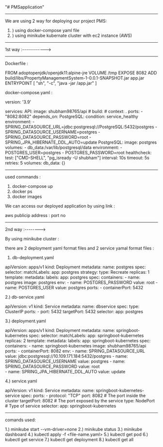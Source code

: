 "# PMSapplication" 

___________________________________________________________________________________________

We are using 2 way for deploying our project PMS:

1. ) using docker-compose yaml file 
2. ) using minikube kubernate cluster with ec2 instance (AWS)


__________________________________________________________________________

1st way :------------>
_________


Dockerfile :

FROM adoptopenjdk/openjdk11:alpine-jre
VOLUME /tmp
EXPOSE 8082
ADD build/libs/PropertyManagementSystem-1-0.0.1-SNAPSHOT.jar  app.jar
ENTRYPOINT [ "sh", "-c", "java -jar /app.jar" ]

docker-compose.yaml :

version: '3.9'

services:
  API:
    image: shubham98765/api
    # build: 
    #   context: .
    ports:
      - "8082:8082"
    depends_on:
       PostgreSQL:
        condition: service_healthy
    environment:
      - SPRING_DATASOURCE_URL=jdbc:postgresql://PostgreSQL:5432/postgres
      - SPRING_DATASOURCE_USERNAME=postgres
      - SPRING_DATASOURCE_PASSWORD=root
      - SPRING_JPA_HIBERNATE_DDL_AUTO=update
  PostgreSQL:
    image: postgres
    volumes:
      - db_data:/var/lib/postgresql/data
    environment:
      - POSTGRES_USER=postgres
      - POSTGRES_PASSWORD=root
    healthcheck:
      test: ["CMD-SHELL", "pg_isready -U shubham"]
      interval: 10s
      timeout: 5s
      retries: 5
volumes:
  db_data: {}  
  
  
  _______________________________________________________________________________________

used commands :

1. docker-compose up
2. docker ps
3. docker images


We can access our deployed application by using link :

aws publicip address : port no 

____________________________________________________________________________   

2nd way :-------->

By using minikube cluster : 


there are 2 deployment yaml format files and 2 service yamal format files :


1) db-deployment.yaml 

apiVersion: apps/v1
kind: Deployment
metadata:
  name: postgres
spec:
  selector: 
    matchLabels:
      app: postgres
  strategy:
    type: Recreate
  replicas: 1  
  template:
    metadata:
      labels: 
        app:  postgres
    spec:
      containers:
        - name:  postgres
          image: postgres
          env:
            - name: POSTGRES_PASSWORD
              value: root
            - name: POSTGRES_USER
              value: postgres
          ports:
            - containerPort: 5432
          
 2.) db-service.yaml 

apiVersion: v1
kind: Service
metadata:
  name: dbservice
spec:
  type: ClusterIP
  ports:
    - port: 5432
      targetPort: 5432
  selector:
    app: postgres
    


 3.) deployment.yaml

apiVersion: apps/v1
kind: Deployment
metadata:
  name: springboot-kubernetes
spec:
  selector:
    matchLabels:
      app: springboot-kubernetes
  replicas: 2
  template:
    metadata:
      labels:
        app: springboot-kubernetes
    spec:
      containers:
        - name: springboot-kubernetes
          image: shubham98765/api
          ports:
            - containerPort: 8082
          env:
            - name: SPRING_DATASOURCE_URL
              value: jdbc:postgresql://10.109.171.184:5432/postgres
            - name: SPRING_DATASOURCE_USERNAME
              value: postgres
            - name: SPRING_DATASOURCE_PASSWORD
              value: root  
            - name: SPRING_JPA_HIBERNATE_DDL_AUTO
              value: update

4.) service.yaml 


apiVersion: v1
kind: Service
metadata:
  name: springboot-kubernetes-service
spec:
  ports:
    - protocol: "TCP"
      port: 8082          # The port inside the cluster
      targetPort: 8082    # The port exposed by the service
  type: NodePort          # Type of service
  selector:
    app: springboot-kubernetes


_____________________________________________________________________________

comands used:

1.)  minikube start --vm-driver=none
2.)  minikube status 
3.)  minikube dashboard
4.)  kubectl apply -f <file-name.yaml>
5.)  kubectl get pod
6.)  kubectl get service
7.)  kubectl get deployment
8.)  kubectl get all

  

    

